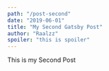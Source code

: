 ```yaml
---
path: "/post-second"
date: "2019-06-01"
title: "My Second Gatsby Post"
author: "Raalzz"
spoiler: "this is spoiler"
---
```


This is my Second Post
